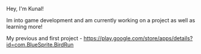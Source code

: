 Hey, I'm Kunal!

Im into game development and am currently working on a project as well as learning more!

My previous and first project - https://play.google.com/store/apps/details?id=com.BlueSprite.BirdRun
